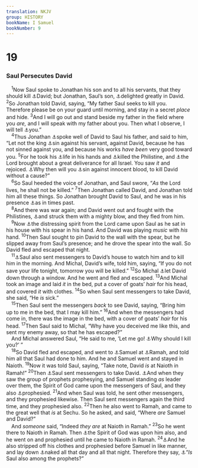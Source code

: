 ```yaml
---
translation: NKJV
group: HISTORY
bookName: I Samuel 
bookNumber: 9
---
```


<div class="title"><h1>19</h1><h3>Saul Persecutes David</h3></div>
<span class="verse 1sa_19_1"> <sup>1</sup>Now Saul spoke to Jonathan his son and to all his servants, that they should kill <a data-toggle="tooltip" data-placement="bottom" title="1 Sam. 18:5">⚓</a>David; but Jonathan, Saul’s son, <a data-toggle="tooltip" data-placement="bottom" title="1 Sam. 8:8, 9">⚓</a>delighted greatly in David. </span>
<span class="verse 1sa_19_2"><sup>2</sup>So Jonathan told David, saying, “My father Saul seeks to kill you. Therefore please be on your guard until morning, and stay in a secret <i>place</i> and hide. </span>
<span class="verse 1sa_19_3"><sup>3</sup>And I will go out and stand beside my father in the field where you <i>are,</i> and I will speak with my father about you. Then what I observe, I will tell <a data-toggle="tooltip" data-placement="bottom" title="1 Sam. 18:1">⚓</a>you.”<br/></span>
<span class="verse 1sa_19_4"> <sup>4</sup>Thus Jonathan <a data-toggle="tooltip" data-placement="bottom" title="1 Sam. 20:8–13">⚓</a>spoke well of David to Saul his father, and said to him, “Let not the king <a data-toggle="tooltip" data-placement="bottom" title="1 Sam. 20:32; (Prov. 31:8, 9)">⚓</a>sin against his servant, against David, because he has not sinned against you, and because his works <i>have</i> <i>been</i> very good toward you. </span>
<span class="verse 1sa_19_5"><sup>5</sup>For he took his <a data-toggle="tooltip" data-placement="bottom" title="Gen. 42:22; (Prov. 17:13); Jer. 18:20">⚓</a>life in his hands and <a data-toggle="tooltip" data-placement="bottom" title="Judg. 9:17; 12:3">⚓</a>killed the Philistine, and <a data-toggle="tooltip" data-placement="bottom" title="1 Sam. 17:49, 50">⚓</a>the Lord brought about a great deliverance for all Israel. You saw <i>it</i> and rejoiced. <a data-toggle="tooltip" data-placement="bottom" title="1 Sam. 11:13; 1 Chr. 11:14">⚓</a>Why then will you <a data-toggle="tooltip" data-placement="bottom" title="1 Sam. 20:32">⚓</a>sin against innocent blood, to kill David without a cause?”<br/></span>
<span class="verse 1sa_19_6"> <sup>6</sup>So Saul heeded the voice of Jonathan, and Saul swore, “<i>As</i> the Lord lives, he shall not be killed.” </span>
<span class="verse 1sa_19_7"><sup>7</sup>Then Jonathan called David, and Jonathan told him all these things. So Jonathan brought David to Saul, and he was in his presence <a data-toggle="tooltip" data-placement="bottom" title="(Deut. 19:10–13)">⚓</a>as in times past.<br/></span>
<span class="verse 1sa_19_8"> <sup>8</sup>And there was war again; and David went out and fought with the Philistines, <a data-toggle="tooltip" data-placement="bottom" title="1 Sam. 16:21; 18:2, 10, 13">⚓</a>and struck them with a mighty blow, and they fled from him.<br/></span>
<span class="verse 1sa_19_9"> <sup>9</sup>Now <a data-toggle="tooltip" data-placement="bottom" title="1 Sam. 18:27; 23:5">⚓</a>the distressing spirit from the Lord came upon Saul as he sat in his house with his spear in his hand. And David was playing <i>music</i> with <i>his</i> hand. </span>
<span class="verse 1sa_19_10"><sup>10</sup>Then Saul sought to pin David to the wall with the spear, but he slipped away from Saul’s presence; and he drove the spear into the wall. So David fled and escaped that night.<br/></span>
<span class="verse 1sa_19_11"> <sup>11</sup><a data-toggle="tooltip" data-placement="bottom" title="1 Sam. 16:14; 18:10, 11">⚓</a>Saul also sent messengers to David’s house to watch him and to kill him in the morning. And Michal, David’s wife, told him, saying, “If you do not save your life tonight, tomorrow you will be killed.” </span>
<span class="verse 1sa_19_12"><sup>12</sup>So Michal <a data-toggle="tooltip" data-placement="bottom" title="Judg. 16:2; Ps. 59:title">⚓</a>let David down through a window. And he went and fled and escaped. </span>
<span class="verse 1sa_19_13"><sup>13</sup>And Michal took an image and laid <i>it</i> in the bed, put a cover of goats’ <i>hair</i> for his head, and covered <i>it</i> with clothes. </span>
<span class="verse 1sa_19_14"><sup>14</sup>So when Saul sent messengers to take David, she said, “He <i>is</i> sick.”<br/></span>
<span class="verse 1sa_19_15"> <sup>15</sup>Then Saul sent the messengers <i>back</i> to see David, saying, “Bring him up to me in the bed, that I may kill him.” </span>
<span class="verse 1sa_19_16"><sup>16</sup>And when the messengers had come in, there was the image in the bed, with a cover of goats’ <i>hair</i> for his head. </span>
<span class="verse 1sa_19_17"><sup>17</sup>Then Saul said to Michal, “Why have you deceived me like this, and sent my enemy away, so that he has escaped?”<br/> And Michal answered Saul, “He said to me, ‘Let me go! <a data-toggle="tooltip" data-placement="bottom" title="Josh. 2:15; Acts 9:25; 2 Cor. 11:33">⚓</a>Why should I kill you?’ ”<br/></span>
<span class="verse 1sa_19_18"> <sup>18</sup>So David fled and escaped, and went to <a data-toggle="tooltip" data-placement="bottom" title="2 Sam. 2:22">⚓</a>Samuel at <a data-toggle="tooltip" data-placement="bottom" title="1 Sam. 16:13">⚓</a>Ramah, and told him all that Saul had done to him. And he and Samuel went and stayed in Naioth. </span>
<span class="verse 1sa_19_19"><sup>19</sup>Now it was told Saul, saying, “Take note, David <i>is</i> at Naioth in Ramah!” </span>
<span class="verse 1sa_19_20"><sup>20</sup>Then <a data-toggle="tooltip" data-placement="bottom" title="1 Sam. 7:17">⚓</a>Saul sent messengers to take David. <a data-toggle="tooltip" data-placement="bottom" title="1 Sam. 19:11, 14; John 7:32">⚓</a>And when they saw the group of prophets prophesying, and Samuel standing <i>as</i> leader over them, the Spirit of God came upon the messengers of Saul, and they also <a data-toggle="tooltip" data-placement="bottom" title="1 Sam. 10:5, 6, 10; (1 Cor. 14:3, 24, 25)">⚓</a>prophesied. </span>
<span class="verse 1sa_19_21"><sup>21</sup>And when Saul was told, he sent other messengers, and they prophesied likewise. Then Saul sent messengers again the third time, and they prophesied also. </span>
<span class="verse 1sa_19_22"><sup>22</sup>Then he also went to Ramah, and came to the great well that <i>is</i> at Sechu. So he asked, and said, “Where <i>are</i> Samuel and David?”<br/> And <i>someone</i> said, “Indeed <i>they</i> <i>are</i> at Naioth in Ramah.” </span>
<span class="verse 1sa_19_23"><sup>23</sup>So he went there to Naioth in Ramah. Then <a data-toggle="tooltip" data-placement="bottom" title="Num. 11:25; Joel 2:28">⚓</a>the Spirit of God was upon him also, and he went on and prophesied until he came to Naioth in Ramah. </span>
<span class="verse 1sa_19_24"><sup>24</sup><a data-toggle="tooltip" data-placement="bottom" title="1 Sam. 10:10">⚓</a>And he also stripped off his clothes and prophesied before Samuel in like manner, and lay down <a data-toggle="tooltip" data-placement="bottom" title="Is. 20:2">⚓</a>naked all that day and all that night. Therefore they say, <a data-toggle="tooltip" data-placement="bottom" title="Mic. 1:8">⚓</a>“<i>Is</i> Saul also among the prophets?”<br/></span>
